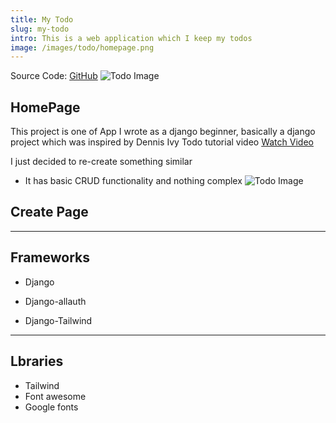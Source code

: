 ```yaml
---
title: My Todo
slug: my-todo
intro: This is a web application which I keep my todos
image: /images/todo/homepage.png
---
```


Source Code: [GitHub](https://github.com/Dharmzeey/todo)
![Todo Image](/images/todo/homepage.png)
## **HomePage**
This project is one of App I wrote as a django beginner, basically a django project which was inspired by Dennis Ivy Todo tutorial video [Watch Video](https://youtu.be/llbtoQTt4qw)

I just decided to re-create something similar 

- It has basic CRUD functionality and nothing complex
![Todo Image](/images/todo/create.png)
## **Create Page**
***
## Frameworks
- Django
* Django-allauth 
- Django-Tailwind 
***
## Lbraries
- Tailwind
- Font awesome
- Google fonts